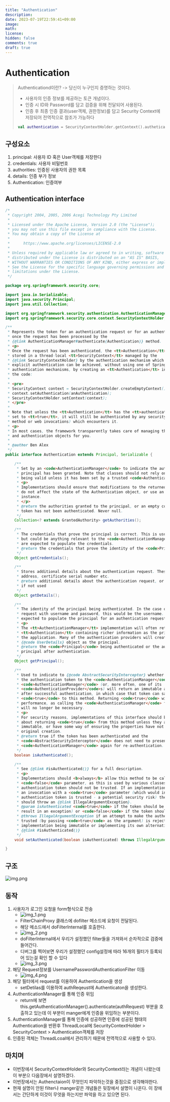 ```yaml
---
title: "Authentication"
description: 
date: 2023-07-19T22:59:41+09:00
image: 
math: 
license: 
hidden: false
comments: true
draft: true
---
```


# Authentication

>Authenticationd이란? -> 당신이 누구인지 증명하는 것이다.
> - 사용자의 인증 정보를 제공하는 토큰 개념이다.
> - 인증 시 ID와 Password를 담고 검증을 위해 전달되어 사용된다.
> - 인증 후 최종 인증 결과(user객체, 권한정보)를 담고 Security Context에 저장되어 전역적으로 참조가 가능하다
> ```kotlin
> val authentication = SecurityContextHolder.getContext().authetication 

## 구성요소
1. principal: 사용자 ID 혹은 User객체를 저장한다
2. credentials: 사용자 비밀번호
3. authorities: 인증된 사용자의 권한 목록
4. details: 인증 부가 정보
5. Authentication: 인증여부

## Authentication interface
```java
/*
 * Copyright 2004, 2005, 2006 Acegi Technology Pty Limited
 *
 * Licensed under the Apache License, Version 2.0 (the "License");
 * you may not use this file except in compliance with the License.
 * You may obtain a copy of the License at
 *
 *      https://www.apache.org/licenses/LICENSE-2.0
 *
 * Unless required by applicable law or agreed to in writing, software
 * distributed under the License is distributed on an "AS IS" BASIS,
 * WITHOUT WARRANTIES OR CONDITIONS OF ANY KIND, either express or implied.
 * See the License for the specific language governing permissions and
 * limitations under the License.
 */

package org.springframework.security.core;

import java.io.Serializable;
import java.security.Principal;
import java.util.Collection;

import org.springframework.security.authentication.AuthenticationManager;
import org.springframework.security.core.context.SecurityContextHolder;

/**
 * Represents the token for an authentication request or for an authenticated principal
 * once the request has been processed by the
 * {@link AuthenticationManager#authenticate(Authentication)} method.
 * <p>
 * Once the request has been authenticated, the <tt>Authentication</tt> will usually be
 * stored in a thread-local <tt>SecurityContext</tt> managed by the
 * {@link SecurityContextHolder} by the authentication mechanism which is being used. An
 * explicit authentication can be achieved, without using one of Spring Security's
 * authentication mechanisms, by creating an <tt>Authentication</tt> instance and using
 * the code:
 *
 * <pre>
 * SecurityContext context = SecurityContextHolder.createEmptyContext();
 * context.setAuthentication(anAuthentication);
 * SecurityContextHolder.setContext(context);
 * </pre>
 *
 * Note that unless the <tt>Authentication</tt> has the <tt>authenticated</tt> property
 * set to <tt>true</tt>, it will still be authenticated by any security interceptor (for
 * method or web invocations) which encounters it.
 * <p>
 * In most cases, the framework transparently takes care of managing the security context
 * and authentication objects for you.
 *
 * @author Ben Alex
 */
public interface Authentication extends Principal, Serializable {

	/**
	 * Set by an <code>AuthenticationManager</code> to indicate the authorities that the
	 * principal has been granted. Note that classes should not rely on this value as
	 * being valid unless it has been set by a trusted <code>AuthenticationManager</code>.
	 * <p>
	 * Implementations should ensure that modifications to the returned collection array
	 * do not affect the state of the Authentication object, or use an unmodifiable
	 * instance.
	 * </p>
	 * @return the authorities granted to the principal, or an empty collection if the
	 * token has not been authenticated. Never null.
	 */
	Collection<? extends GrantedAuthority> getAuthorities();

	/**
	 * The credentials that prove the principal is correct. This is usually a password,
	 * but could be anything relevant to the <code>AuthenticationManager</code>. Callers
	 * are expected to populate the credentials.
	 * @return the credentials that prove the identity of the <code>Principal</code>
	 */
	Object getCredentials();

	/**
	 * Stores additional details about the authentication request. These might be an IP
	 * address, certificate serial number etc.
	 * @return additional details about the authentication request, or <code>null</code>
	 * if not used
	 */
	Object getDetails();

	/**
	 * The identity of the principal being authenticated. In the case of an authentication
	 * request with username and password, this would be the username. Callers are
	 * expected to populate the principal for an authentication request.
	 * <p>
	 * The <tt>AuthenticationManager</tt> implementation will often return an
	 * <tt>Authentication</tt> containing richer information as the principal for use by
	 * the application. Many of the authentication providers will create a
	 * {@code UserDetails} object as the principal.
	 * @return the <code>Principal</code> being authenticated or the authenticated
	 * principal after authentication.
	 */
	Object getPrincipal();

	/**
	 * Used to indicate to {@code AbstractSecurityInterceptor} whether it should present
	 * the authentication token to the <code>AuthenticationManager</code>. Typically an
	 * <code>AuthenticationManager</code> (or, more often, one of its
	 * <code>AuthenticationProvider</code>s) will return an immutable authentication token
	 * after successful authentication, in which case that token can safely return
	 * <code>true</code> to this method. Returning <code>true</code> will improve
	 * performance, as calling the <code>AuthenticationManager</code> for every request
	 * will no longer be necessary.
	 * <p>
	 * For security reasons, implementations of this interface should be very careful
	 * about returning <code>true</code> from this method unless they are either
	 * immutable, or have some way of ensuring the properties have not been changed since
	 * original creation.
	 * @return true if the token has been authenticated and the
	 * <code>AbstractSecurityInterceptor</code> does not need to present the token to the
	 * <code>AuthenticationManager</code> again for re-authentication.
	 */
	boolean isAuthenticated();

	/**
	 * See {@link #isAuthenticated()} for a full description.
	 * <p>
	 * Implementations should <b>always</b> allow this method to be called with a
	 * <code>false</code> parameter, as this is used by various classes to specify the
	 * authentication token should not be trusted. If an implementation wishes to reject
	 * an invocation with a <code>true</code> parameter (which would indicate the
	 * authentication token is trusted - a potential security risk) the implementation
	 * should throw an {@link IllegalArgumentException}.
	 * @param isAuthenticated <code>true</code> if the token should be trusted (which may
	 * result in an exception) or <code>false</code> if the token should not be trusted
	 * @throws IllegalArgumentException if an attempt to make the authentication token
	 * trusted (by passing <code>true</code> as the argument) is rejected due to the
	 * implementation being immutable or implementing its own alternative approach to
	 * {@link #isAuthenticated()}
	 */
	void setAuthenticated(boolean isAuthenticated) throws IllegalArgumentException;

}

```

## 구조
![img.png](img.png)

## 동작
1. 사용자가 로그인 요청을 form형식으로 전송
    - ![img_1.png](img_1.png)
    - FilterChainProxy 클래스에 dofilter 메소드에 요청이 전달된다.
    - 해당 메소드에서 doFilterInternal를 호출한다.
    - ![img_2.png](img_2.png)
    - doFilterInternal에서 우리가 설정했던 filter들을 가져와서 순차적으로 검증에 들어간다.
    - 디버그를 찍어보면 우리가 설정했던 config설정에 따라 16개의 필터가 등록되어 있는걸 확인 할 수 있다
    - ![img_3.png](img_3.png)
2. 해당 Request정보를 UsernamePasswordAuthenticationFilter 이동
    - ![img_4.png](img_4.png)
3. 해당 필터에서 request를 이용하여 Authentication을 생성
    - setDetilas를 이용하여 authReqeust에 Authenticaton을 생성한다.
4. AuthenticationManager를 통해 인증 위임
    - return에 보면 this.getAuthenticationManager().authenticate(authRequest) 부분을 호출하고 있는데 이 부분이 manger에게 인증을 위임하는 부분이다.
5. AuthenticationManager를 통해 인증에 성공하면 인증에 성공된 형태의 Authentication을 반환후 ThreadLocal에 SecurityContextHolder > SecurityContext > Authentication객체를 저장
6. 인증된 객체는 ThreadLcoal에서 관리하기 때문에 전역적으로 사용할 수 있다.


## 마치며
- 이번장에서 SecurityContextHolder와 SecurityContext라는 개념이 나왔는데 이 부분으 다음장에서 설명하겠다.
- 이번장에서는 Authenctaion이 무엇인지 파악하는것을 중점으로 생각해야한다.
- 현재 설명이 안된 filter나 manger같은 개념들은 뒷장에서 설명이 나온다. 이 장에서는 간단하게 이것이 무엇을 하는지만 파악을 하고 있으면 된다.